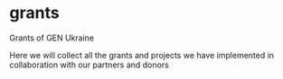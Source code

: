 # grants
Grants of GEN Ukraine

Here we will collect all the grants and projects we have implemented in collaboration with our partners and donors
